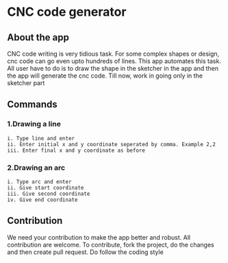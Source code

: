 # CNC code generator

## About the app
CNC code writing is very tidious task. For some complex shapes or design, cnc code can go even upto hundreds of lines. 
This app automates this task. All user have to do is to draw the shape in the sketcher in the app and then the app will generate the cnc code. 
Till now, work in going only in the sketcher part


## Commands
### 1.Drawing a line
    i. Type line and enter
    ii. Enter initial x and y coordinate seperated by comma. Example 2,2
    iii. Enter final x and y coordinate as before
### 2.Drawing an arc
    i. Type arc and enter
    ii. Give start coordinate
    iii. Give second coordinate
    iv. Give end coordinate

## Contribution
We need your contribution to make the app better and robust. All contribution are welcome. To contribute, fork the project, do the changes and then create pull request. 
Do follow the coding style
